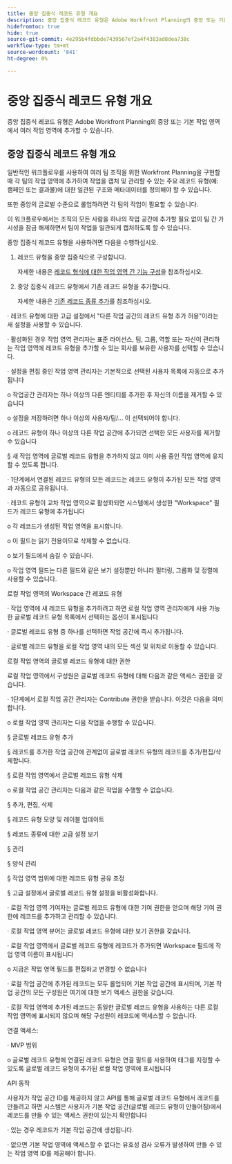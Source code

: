 ```yaml
---
title: 중앙 집중식 레코드 유형 개요
description: 중앙 집중식 레코드 유형은 Adobe Workfront Planning의 중앙 또는 기본 작업 영역에서 여러 작업 영역에 추가할 수 있습니다.
hidefromtoc: true
hide: true
source-git-commit: 4e295b4fdbbde7439567ef2a4f4383ad8dea738c
workflow-type: tm+mt
source-wordcount: '841'
ht-degree: 0%

---
```


<!-- add these to the metadata, when making this public: 

feature: Workfront Planning
role: User, Admin
author: Alina
recommendations: noDisplay, noCatalog
-->

# 중앙 집중식 레코드 유형 개요


중앙 집중식 레코드 유형은 Adobe Workfront Planning의 중앙 또는 기본 작업 영역에서 여러 작업 영역에 추가할 수 있습니다.

## 중앙 집중식 레코드 유형 개요

일반적인 워크플로우를 사용하여 여러 팀 조직을 위한 Workfront Planning을 구현할 때 각 팀의 작업 영역에 추가하여 작업을 캡처 및 관리할 수 있는 주요 레코드 유형(예: 캠페인 또는 결과물)에 대한 일관된 구조와 메타데이터를 정의해야 할 수 있습니다.

또한 중앙의 글로벌 수준으로 롤업하려면 각 팀의 작업이 필요할 수 있습니다.

이 워크플로우에서는 조직의 모든 사람을 하나의 작업 공간에 추가할 필요 없이 팀 간 가시성을 잠금 해제하면서 팀이 작업을 일관되게 캡처하도록 할 수 있습니다.

중앙 집중식 레코드 유형을 사용하려면 다음을 수행하십시오.

1. 레코드 유형을 중앙 집중식으로 구성합니다.

   자세한 내용은 [레코드 형식에 대한 작업 영역 간 기능 구성](/help/quicksilver/planning/architecture/configure-record-type-cross-workspace-capabilities.md)을 참조하십시오.
1. 중앙 집중식 레코드 유형에서 기존 레코드 유형을 추가합니다.

   자세한 내용은 [기존 레코드 종류 추가](/help/quicksilver/planning/architecture/add-cross-workspace-record-types.md)를 참조하십시오.




· 레코드 유형에 대한 고급 설정에서 &quot;다른 작업 공간의 레코드 유형 추가 허용&quot;이라는 새 설정을 사용할 수 있습니다.

· 활성화된 경우 작업 영역 관리자는 표준 라이선스, 팀, 그룹, 역할 또는 자신이 관리하는 작업 영역에 레코드 유형을 추가할 수 있는 회사를 보유한 사용자를 선택할 수 있습니다.

· 설정을 편집 중인 작업 영역 관리자는 기본적으로 선택된 사용자 목록에 자동으로 추가됩니다

o 작업공간 관리자는 하나 이상의 다른 엔티티를 추가한 후 자신의 이름을 제거할 수 있습니다

o 설정을 저장하려면 하나 이상의 사용자/팀/... 이 선택되어야 합니다.

o 레코드 유형이 하나 이상의 다른 작업 공간에 추가되면 선택한 모든 사용자를 제거할 수 있습니다

§ 새 작업 영역에 글로벌 레코드 유형을 추가하지 않고 이미 사용 중인 작업 영역에 유지할 수 있도록 합니다.

· 1단계에서 연결된 레코드 유형의 모든 레코드는 레코드 유형이 추가된 모든 작업 영역과 자동으로 공유됩니다.

· 레코드 유형이 교차 작업 영역으로 활성화되면 시스템에서 생성한 &quot;Workspace&quot; 필드가 레코드 유형에 추가됩니다

o 각 레코드가 생성된 작업 영역을 표시합니다.

o 이 필드는 읽기 전용이므로 삭제할 수 없습니다.

o 보기 필드에서 숨길 수 있습니다.

o 작업 영역 필드는 다른 필드와 같은 보기 설정뿐만 아니라 필터링, 그룹화 및 정렬에 사용할 수 있습니다.


로컬 작업 영역의 Workspace 간 레코드 유형

· 작업 영역에 새 레코드 유형을 추가하려고 하면 로컬 작업 영역 관리자에게 사용 가능한 글로벌 레코드 유형 목록에서 선택하는 옵션이 표시됩니다

· 글로벌 레코드 유형 중 하나를 선택하면 작업 공간에 즉시 추가됩니다.

· 글로벌 레코드 유형을 로컬 작업 영역 내의 모든 섹션 및 위치로 이동할 수 있습니다.


로컬 작업 영역의 글로벌 레코드 유형에 대한 권한

로컬 작업 영역에서 구성원은 글로벌 레코드 유형에 대해 다음과 같은 액세스 권한을 갖습니다.

· 1단계에서 로컬 작업 공간 관리자는 Contribute 권한을 받습니다. 이것은 다음을 의미합니다.

o 로컬 작업 영역 관리자는 다음 작업을 수행할 수 있습니다.

§ 글로벌 레코드 유형 추가

§ 레코드를 추가한 작업 공간에 관계없이 글로벌 레코드 유형의 레코드를 추가/편집/삭제합니다.

§ 로컬 작업 영역에서 글로벌 레코드 유형 삭제

o 로컬 작업 공간 관리자는 다음과 같은 작업을 수행할 수 없습니다.

§ 추가, 편집, 삭제

§ 레코드 유형 모양 및 레이블 업데이트

§ 레코드 종류에 대한 고급 설정 보기

§ 관리

§ 양식 관리

§ 작업 영역 범위에 대한 레코드 유형 공유 조정

§ 고급 설정에서 글로벌 레코드 유형 설정을 비활성화합니다.

· 로컬 작업 영역 기여자는 글로벌 레코드 유형에 대한 기여 권한을 얻으며 해당 기여 권한에 레코드를 추가하고 관리할 수 있습니다.

· 로컬 작업 영역 뷰어는 글로벌 레코드 유형에 대한 보기 권한을 갖습니다.

· 로컬 작업 영역에서 글로벌 레코드 유형에 레코드가 추가되면 Workspace 필드에 작업 영역 이름이 표시됩니다

o 지금은 작업 영역 필드를 편집하고 변경할 수 없습니다

· 로컬 작업 공간에 추가된 레코드는 모두 롤업되어 기본 작업 공간에 표시되며, 기본 작업 공간의 모든 구성원은 여기에 대한 보기 액세스 권한을 갖습니다.

· 로컬 작업 영역에 추가된 레코드는 동일한 글로벌 레코드 유형을 사용하는 다른 로컬 작업 영역에 표시되지 않으며 해당 구성원이 레코드에 액세스할 수 없습니다.



연결 액세스:

· MVP 범위

o 글로벌 레코드 유형에 연결된 레코드 유형은 연결 필드를 사용하여 태그를 지정할 수 있도록 글로벌 레코드 유형이 추가된 로컬 작업 영역에 표시됩니다


API 동작

사용자가 작업 공간 ID를 제공하지 않고 API를 통해 글로벌 레코드 유형에서 레코드를 만들려고 하면 시스템은 사용자가 기본 작업 공간(글로벌 레코드 유형이 만들어짐)에서 레코드를 만들 수 있는 액세스 권한이 있는지 확인합니다

· 있는 경우 레코드가 기본 작업 공간에 생성됩니다.

· 없으면 기본 작업 영역에 액세스할 수 없다는 유효성 검사 오류가 발생하여 만들 수 있는 작업 영역 ID를 제공해야 합니다.